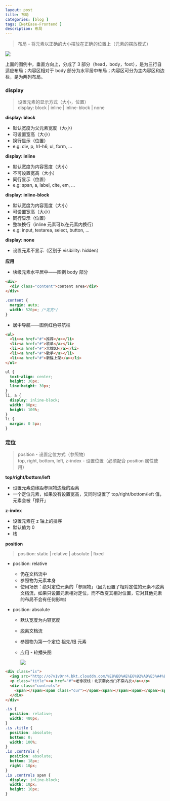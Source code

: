 ```yaml
---
layout: post
title: 布局
categories: [blog ]
tags: [NetEase-Frontend ]
description: 布局
---
```


> 布局 - 将元素以正确的大小摆放在正确的位置上（元素的摆放模式）

![](http://o7v1v0rr4.bkt.clouddn.com/layoutdemo.png)

上面的图例中，垂直方向上，分成了 3 部分（head，body，foot），是为三行自适应布局；内容区相对于 body 部分为水平居中布局；内容区可分为主内容区和边栏，是为两列布局。

### display

> 设置元素的显示方式（大小，位置）  
> display: block | inline | inline-block | none

**display: block**

* 默认宽度为父元素宽度（大小）
* 可设置宽高（大小）
* 换行显示（位置）
* e.g: div, p, h1-h6, ul, form, ...

**display: inline**

* 默认宽度为内容宽度（大小）
* 不可设置宽高（大小）
* 同行显示（位置）
* e.g: span, a, label, cite, em, ...

**display: inline-block**

* 默认宽度为内容宽度（大小）
* 可设置宽高（大小）
* 同行显示（位置）
* 整块换行（inline 元素可以在元素内换行）
* e.g: input, textarea, select, button, ...

**display: none**

* 设置元素不显示（区别于 visibility: hidden）

**应用** 

- 块级元素水平居中——图例 body 部分

```html
<div>
  <div class="content">content area</div>
</div>
```

```css
.content {
  margin: auto;
  width: 520px; /*定宽*/
}
```

- 居中导航——图例红色导航栏

```html
<ul>
  <li><a href="#">推荐</a></li>
  <li><a href="#">歌单</a></li>
  <li><a href="#">大牌DJ</a></li>
  <li><a href="#">歌手</a></li>
  <li><a href="#">新碟上架</a></li>
</ul>
```

```css
ul {
  text-align: center;
  height: 30px;
  line-height: 30px;
}
li, a {
  display: inline-block;
  width: 80px;
  height: 100%;
}
li {
  margin: 0 5px;
}
```

### 定位

> position - 设置定位方式（参照物）  
> top, right, bottom, left, z-index - 设置位置（必须配合 position 属性使用）

**top/right/bottom/left**

- 设置元素边缘距参照物边缘的距离
- 一个定位元素，如果没有设置宽高，又同时设置了 top/right/bottom/left 值，元素会被「撑开」

**z-index**

- 设置元素在 z 轴上的排序
- 默认值为 0
- 栈

**position**

> position: static | relative | absolute | fixed
> 

* position: relative
  + 仍在文档流中
  + 参照物为元素本身
  + 使用场景：绝对定位元素的「参照物」（因为设置了相对定位的元素不脱离文档流，如果只设置元素相对定位，而不改变其相对位置，它对其他元素的布局不会有任何影响）

* position: absolute
  + 默认宽度为内容宽度
  + 脱离文档流
  + 参照物为第一个定位 祖先/根 元素
  + 应用 - 轮播头图
     
     ![](http://o7v1v0rr4.bkt.clouddn.com/%E8%BD%AE%E6%92%AD%E5%A4%B4%E5%9B%BE%20demo.png)
     
```html
<div class="is">
  <img src="http://o7v1v0rr4.bkt.clouddn.com/%E8%BD%AE%E6%92%AD%E5%A4%B4%E5%9B%BE.jpg">
  <p class="title"><a href="#">老徐视线：北京潮女出门不穿内衣</a></p>
  <div class="controls">
	<span></span><span class="cur"></span><span></span><span></span><span></span>
  </div>
</div>
```
     
```css
.is {
  position: relative;
  width: 480px;
}
.is .title {
  position: absolute;
  bottom: 0;
  width: 100%;
}
.is .controls {
  position: absolute;
  bottom: 18px;
  right: 10px;
}
.is .controls span {
  display: inline-block;
  width: 10px;
  height: 10px;
}     
```


